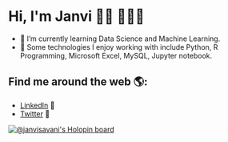 # Hi, I'm Janvi 👋🏾 👩🏾‍💻
- 🌱 I’m currently learning Data Science and Machine Learning. 
- 🤔 Some technologies I enjoy working with include Python, R Programming, Microsoft Excel, MySQL, Jupyter notebook.

## Find me around the web 🌎:
- <a href="https://www.linkedin.com/in/janvi-savani/">LinkedIn</a> 💼
- <a href="https://twitter.com/wackysoul">Twitter</a> 💼

[![@janvisavani's Holopin board](https://holopin.io/api/user/board?user=janvisavani)](https://holopin.io/@janvisavani)

<!--
**wackysoul/wackysoul** is a ✨ _special_ ✨ repository because its `README.md` (this file) appears on your GitHub profile.

Here are some ideas to get you started:

- 🔭 I’m currently working on ...
- 🌱 I’m currently learning ...
- 👯 I’m looking to collaborate on ...
- 🤔 I’m looking for help with ...
- 💬 Ask me about ...
- 📫 How to reach me: ...
- 😄 Pronouns: ...
- ⚡ Fun fact: ...
[![@janvisavani's Holopin board](https://holopin.io/api/user/board?user=janvisavani)](https://holopin.io/@janvisavani)
-->
